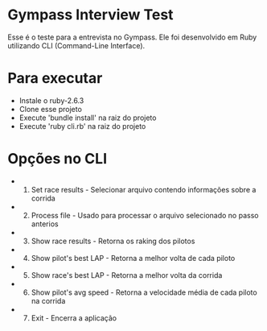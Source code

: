# Gympass Interview Test

Esse é o teste para a entrevista no Gympass. Ele foi desenvolvido em Ruby utilizando CLI (Command-Line Interface).


# Para executar
- Instale o ruby-2.6.3
- Clone esse projeto
- Execute 'bundle install' na raiz do projeto
- Execute 'ruby cli.rb' na raiz do projeto


# Opções no CLI
- 1. Set race results - Selecionar arquivo contendo informações sobre a corrida
- 2. Process file - Usado para processar o arquivo selecionado no passo anterios
- 3. Show race results - Retorna os raking dos pilotos 
- 4. Show pilot's best LAP - Retorna a melhor volta de cada piloto 
- 5. Show race's best LAP - Retorna a melhor volta da corrida 
- 6. Show pilot's avg speed - Retorna a velocidade média de cada piloto na corrida 
- 7. Exit - Encerra a aplicação
